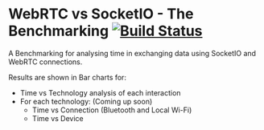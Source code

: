 WebRTC vs SocketIO - The Benchmarking [![Build Status](https://travis-ci.org/jvmartins/rtc-socketio-benchmarking.svg?branch=master)](https://travis-ci.org/jvmartins/rtc-socketio-benchmarking)
==========================

A Benchmarking for analysing time in exchanging data using SocketIO and WebRTC connections.

Results are shown in Bar charts for:
- Time vs Technology analysis of each interaction
- For each technology: (Coming up soon)
  - Time vs Connection (Bluetooth and Local Wi-Fi)
  - Time vs Device
